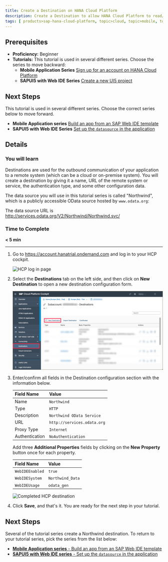 ```yaml
---
title: Create a Destination on HANA Cloud Platform
description: Create a Destination to allow HANA Cloud Platform to read/write data
tags: [ products>sap-hana-cloud-platform, topic>cloud, topic>mobile, topic>odata, tutorial>beginner ]
---
```


## Prerequisites
 - **Proficiency:** Beginner
 - **Tutorials:**  This tutorial is used in several different series.  Choose the series to move backward:
     - **Mobile Application Series**  [Sign up for an account on HANA Cloud Platform](http://go.sap.com/developer/tutorials/hcp-create-trial-account.html)
     - **SAPUI5 with Web IDE Series** [Create a new UI5 project](http://go.sap.com/developer/tutorials/sapui5-webide-create-project)

## Next Steps
This tutorial is used in several different series.  Choose the correct series below to move forward.

 - **Mobile Application series** [Build an app from an SAP Web IDE template](http://go.sap.com/developer/tutorials/hcp-template-mobile-web-app.html)
 - **SAPUI5 with Web IDE Series** [Set up the `datasource` in the application](https://go.sap.com/developer/tutorials/sapui5-webide-setup-datasource.html)

## Details

### You will learn
Destinations are used for the outbound communication of your application to a remote system (which can be a cloud or on-premise system). You will create a destination by giving it a name, URL of the remote system or service, the authentication type, and some other configuration data.

The data source you will use in this tutorial series is called "Northwind", which is a publicly accessible OData source hosted by ```www.odata.org```:

The data source URL is <http://services.odata.org/V2/Northwind/Northwind.svc/>

### Time to Complete
**< 5 min**

---

1. Go to <https://account.hanatrial.ondemand.com> and log in to your HCP cockpit.

    ![HCP log in page](https://raw.githubusercontent.com/SAPDocuments/Tutorials/master/tutorials/hcp-create-destination/mob1-1_1.png)

2. Select the **Destinations** tab on the left side, and then click on **New Destination** to open a new destination configuration form.

    ![Web IDE Destination tab](https://raw.githubusercontent.com/SAPDocuments/Tutorials/master/tutorials/hcp-create-destination/mob1-1_2.png)

3. Enter/confirm all fields in the Destination configuration section with the information below.

    Field Name     | Value
    :------------- | :-------------
    Name           | `Northwind`
    Type           | `HTTP`
    Description    | `Northwind OData Service`
    URL            | `http://services.odata.org`
    Proxy Type     | `Internet`
    Authentication | `NoAuthentication`

    Add three **Additional Properties** fields by clicking on the **New Property** button once for each property.

    Field Name       | Value
    :--------------- | :-------------
    `WebIDEEnabled`  | `true`
    `WebIDESystem`   | `Northwind_Data`
    `WebIDEUsage`    | `odata_gen`

    ![Completed HCP destination](https://raw.githubusercontent.com/SAPDocuments/Tutorials/master/tutorials/hcp-create-destination/mob1-1_3.png)

4. Click **Save**, and that's it.  You are ready for the next step in your tutorial.

## Next Steps
Several of the tutorial series create a Northwind destination.  To return to your tutorial series, pick the series from the list below:

- [**Mobile Application series** - Build an app from an SAP Web IDE template](http://go.sap.com/developer/tutorials/hcp-template-mobile-web-app.html)
- [**SAPUI5 with Web IDE series** - Set up the `datasource` in the application](https://go.sap.com/developer/tutorials/sapui5-webide-setup-datasource.html)
